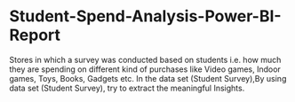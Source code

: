 # Student-Spend-Analysis-Power-BI-Report
Stores in which a survey was conducted based on students i.e. how much they are spending on different kind of purchases like Video games, Indoor games, Toys, Books, Gadgets etc. In the data set (Student Survey),By using data set (Student Survey), try to extract the meaningful Insights.
